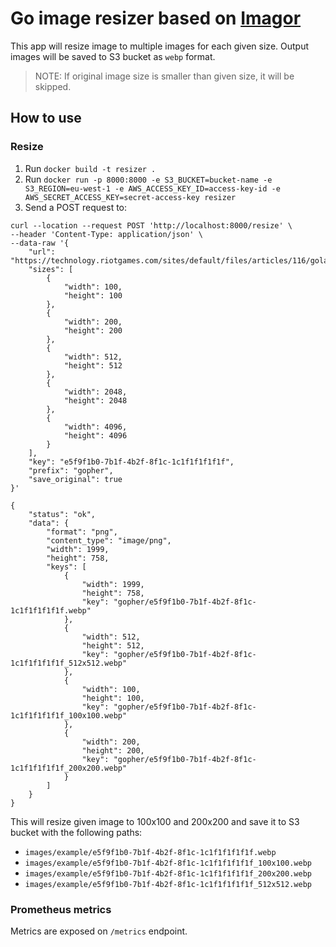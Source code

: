 # Go image resizer based on [Imagor](https://github.com/cshum/imagor)
This app will resize image to multiple images for each given size. 
Output images will be saved to S3 bucket as `webp` format.
> NOTE: If original image size is smaller than given size, it will be skipped.


## How to use

### Resize
1. Run `docker build -t resizer .`
2. Run `docker run -p 8000:8000 -e S3_BUCKET=bucket-name -e S3_REGION=eu-west-1 -e AWS_ACCESS_KEY_ID=access-key-id -e AWS_SECRET_ACCESS_KEY=secret-access-key resizer`
3. Send a POST request to:

```
curl --location --request POST 'http://localhost:8000/resize' \
--header 'Content-Type: application/json' \
--data-raw '{
    "url": "https://technology.riotgames.com/sites/default/files/articles/116/golangheader.png",
    "sizes": [
        {
            "width": 100,
            "height": 100
        },
        {
            "width": 200,
            "height": 200
        },
        {
            "width": 512,
            "height": 512
        },
        {
            "width": 2048,
            "height": 2048
        },
        {
            "width": 4096,
            "height": 4096
        }
    ],
    "key": "e5f9f1b0-7b1f-4b2f-8f1c-1c1f1f1f1f1f",
    "prefix": "gopher",
    "save_original": true
}'
```

```
{
    "status": "ok",
    "data": {
        "format": "png",
        "content_type": "image/png",
        "width": 1999,
        "height": 758,
        "keys": [
            {
                "width": 1999,
                "height": 758,
                "key": "gopher/e5f9f1b0-7b1f-4b2f-8f1c-1c1f1f1f1f1f.webp"
            },
            {
                "width": 512,
                "height": 512,
                "key": "gopher/e5f9f1b0-7b1f-4b2f-8f1c-1c1f1f1f1f1f_512x512.webp"
            },
            {
                "width": 100,
                "height": 100,
                "key": "gopher/e5f9f1b0-7b1f-4b2f-8f1c-1c1f1f1f1f1f_100x100.webp"
            },
            {
                "width": 200,
                "height": 200,
                "key": "gopher/e5f9f1b0-7b1f-4b2f-8f1c-1c1f1f1f1f1f_200x200.webp"
            }
        ]
    }
}
```

This will resize given image to 100x100 and 200x200 and save it to S3 bucket with the following paths:
* `images/example/e5f9f1b0-7b1f-4b2f-8f1c-1c1f1f1f1f1f.webp`
* `images/example/e5f9f1b0-7b1f-4b2f-8f1c-1c1f1f1f1f1f_100x100.webp`
* `images/example/e5f9f1b0-7b1f-4b2f-8f1c-1c1f1f1f1f1f_200x200.webp`
* `images/example/e5f9f1b0-7b1f-4b2f-8f1c-1c1f1f1f1f1f_512x512.webp`

### Prometheus metrics

Metrics are exposed on `/metrics` endpoint.
